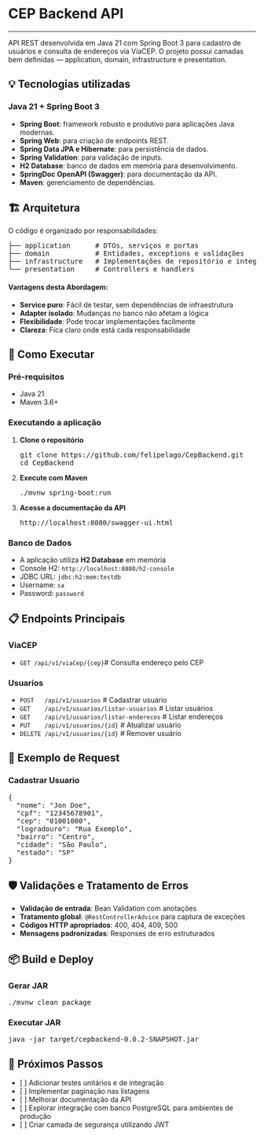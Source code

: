 <h1>CEP Backend API</h1>
<p></p>
<hr/>

<p>API REST desenvolvida em Java 21 com Spring Boot 3 para cadastro de usuários e consulta de endereços via ViaCEP. O projeto possui camadas bem definidas — application, domain, infrastructure e presentation.</p>

<h2>💡 Tecnologias utilizadas</h2>

<h3>Java 21 + Spring Boot 3</h3>
<ul>
  <li><strong>Spring Boot</strong>: framework robusto e produtivo para aplicações Java modernas.</li>
  <li><strong>Spring Web</strong>: para criação de endpoints REST.</li>
  <li><strong>Spring Data JPA e Hibernate</strong>: para persistência de dados.</li>
  <li><strong>Spring Validation</strong>: para validação de inputs.</li>
  <li><strong>H2 Database</strong>: banco de dados em memória para desenvolvimento.</li>
  <li><strong>SpringDoc OpenAPI (Swagger)</strong>: para documentação da API.</li>
  <li><strong>Maven</strong>: gerenciamento de dependências.</li>
</ul>

<h2>🏗️ Arquitetura</h2>

<p>O código é organizado por responsabilidades:</p>

<pre>
├── application      # DTOs, serviços e portas
├── domain           # Entidades, exceptions e validações
├── infrastructure   # Implementações de repositório e integrações externas
└── presentation     # Controllers e handlers
</pre>

<h4>Vantagens desta Abordagem:</h4>

<ul>
  <li><strong>Service puro</strong>: Fácil de testar, sem dependências de infraestrutura</li>
  <li><strong>Adapter isolado</strong>: Mudanças no banco não afetam a lógica</li>
  <li><strong>Flexibilidade</strong>: Pode trocar implementações facilmente</li>
  <li><strong>Clareza</strong>: Fica claro onde está cada responsabilidade</li>
</ul>

<h2>🚀 Como Executar</h2>

<h3>Pré-requisitos</h3>
<ul>
  <li>Java 21</li>
  <li>Maven 3.6+</li>
</ul>

<h3>Executando a aplicação</h3>

<ol>
  <li><strong>Clone o repositório</strong>
    <pre>git clone https://github.com/felipelago/CepBackend.git
cd CepBackend</pre>
  </li>
  
  <li><strong>Execute com Maven</strong>
    <pre>./mvnw spring-boot:run</pre>
  </li>
  
  <li><strong>Acesse a documentação da API</strong>
    <pre>http://localhost:8080/swagger-ui.html</pre>
  </li>
</ol>

<h3>Banco de Dados</h3>
<ul>
  <li>A aplicação utiliza <strong>H2 Database</strong> em memória</li>
  <li>Console H2: <code>http://localhost:8080/h2-console</code></li>
  <li>JDBC URL: <code>jdbc:h2:mem:testdb</code></li>
  <li>Username: <code>sa</code></li>
  <li>Password: <code>password</code></li>
</ul>

<h2>📋 Endpoints Principais</h2>

<h3>ViaCEP</h3>
<ul>
  <li><code>GET /api/v1/viaCep/{cep}</code># Consulta endereço pelo CEP</li>
</ul>

<h3>Usuarios</h3>
<ul>
  <li><code>POST   /api/v1/usuarios</code> # Cadastrar usuário</li>
  <li><code>GET    /api/v1/usuarios/listar-usuarios</code> # Listar usuários</li>
  <li><code>GET    /api/v1/usuarios/listar-enderecos</code> # Listar endereços</li>
  <li><code>PUT    /api/v1/usuarios/{id}</code> # Atualizar usuário</li>
  <li><code>DELETE /api/v1/usuarios/{id}</code> # Remover usuário</li>
</ul>

<h2>🧪 Exemplo de Request</h2>

<h3>Cadastrar Usuario</h3>

<pre>{
  "nome": "Jon Doe",
  "cpf": "12345678901",
  "cep": "01001000",
  "logradouro": "Rua Exemplo",
  "bairro": "Centro",
  "cidade": "São Paulo",
  "estado": "SP"
}</pre>

<h2>🛡️ Validações e Tratamento de Erros</h2>

<ul>
  <li><strong>Validação de entrada</strong>: Bean Validation com anotações</li>
  <li><strong>Tratamento global</strong>: <code>@RestControllerAdvice</code> para captura de exceções</li>
  <li><strong>Códigos HTTP apropriados</strong>: 400, 404, 409, 500</li>
  <li><strong>Mensagens padronizadas</strong>: Responses de erro estruturados</li>
</ul>

<h2>📦 Build e Deploy</h2>

<h3>Gerar JAR</h3>
<pre>./mvnw clean package</pre>

<h3>Executar JAR</h3>
<pre>java -jar target/cepbackend-0.0.2-SNAPSHOT.jar</pre>

<h2>📝 Próximos Passos</h2>

<ul>
  <li>[ ] Adicionar testes unitários e de integração</li>
  <li>[ ] Implementar paginação nas listagens</li>
  <li>[ ] Melhorar documentação da API</li>
  <li>[ ] Explorar integração com banco PostgreSQL para ambientes de produção</li>
  <li>[ ] Criar camada de segurança utilizando JWT</li>
</ul>
